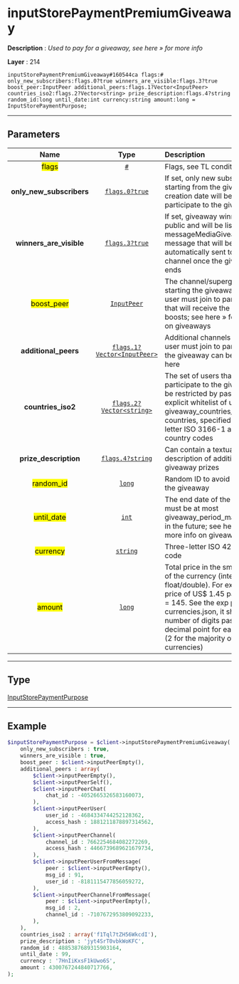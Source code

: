 # inputStorePaymentPremiumGiveaway

**Description** : *Used to pay for a giveaway, see here &raquo; for more info*

**Layer** : 214

```tl
inputStorePaymentPremiumGiveaway#160544ca flags:# only_new_subscribers:flags.0?true winners_are_visible:flags.3?true boost_peer:InputPeer additional_peers:flags.1?Vector<InputPeer> countries_iso2:flags.2?Vector<string> prize_description:flags.4?string random_id:long until_date:int currency:string amount:long = InputStorePaymentPurpose;
```

---

## Parameters

| Name | Type | Description |
| :---: | :---: | :--- |
| <mark>flags</mark> | [`#`](type/#) | Flags, see TL conditional fields |
| **only_new_subscribers** | [`flags.0?true`](type/true) | If set, only new subscribers starting from the giveaway creation date will be able to participate to the giveaway |
| **winners_are_visible** | [`flags.3?true`](type/true) | If set, giveaway winners are public and will be listed in a messageMediaGiveawayResults message that will be automatically sent to the channel once the giveaway ends |
| <mark>boost_peer</mark> | [`InputPeer`](type/InputPeer) | The channel/supergroup starting the giveaway, that the user must join to participate, that will receive the giveaway boosts; see here » for more info on giveaways |
| **additional_peers** | [`flags.1?Vector<InputPeer>`](type/InputPeer) | Additional channels that the user must join to participate to the giveaway can be specified here |
| **countries_iso2** | [`flags.2?Vector<string>`](type/string) | The set of users that can participate to the giveaway can be restricted by passing here an explicit whitelist of up to giveaway_countries_max countries, specified as two-letter ISO 3166-1 alpha-2 country codes |
| **prize_description** | [`flags.4?string`](type/string) | Can contain a textual description of additional giveaway prizes |
| <mark>random_id</mark> | [`long`](type/long) | Random ID to avoid resending the giveaway |
| <mark>until_date</mark> | [`int`](type/int) | The end date of the giveaway, must be at most giveaway_period_max seconds in the future; see here » for more info on giveaways |
| <mark>currency</mark> | [`string`](type/string) | Three-letter ISO 4217 currency code |
| <mark>amount</mark> | [`long`](type/long) | Total price in the smallest units of the currency (integer, not float/double). For example, for a price of US$ 1.45 pass amount = 145. See the exp parameter in currencies.json, it shows the number of digits past the decimal point for each currency (2 for the majority of currencies) |

---

## Type

[InputStorePaymentPurpose](type/InputStorePaymentPurpose)

---

## Example

```php
$inputStorePaymentPurpose = $client->inputStorePaymentPremiumGiveaway(
	only_new_subscribers : true,
	winners_are_visible : true,
	boost_peer : $client->inputPeerEmpty(),
	additional_peers : array(
		$client->inputPeerEmpty(),
		$client->inputPeerSelf(),
		$client->inputPeerChat(
			chat_id : -4052665326583160073,
		),
		$client->inputPeerUser(
			user_id : -4684334744252128362,
			access_hash : 1881211878897314562,
		),
		$client->inputPeerChannel(
			channel_id : 7662254684082272269,
			access_hash : 4466739689621679734,
		),
		$client->inputPeerUserFromMessage(
			peer : $client->inputPeerEmpty(),
			msg_id : 91,
			user_id : -8181115477856059272,
		),
		$client->inputPeerChannelFromMessage(
			peer : $client->inputPeerEmpty(),
			msg_id : 2,
			channel_id : -7107672953809092233,
		),
	),
	countries_iso2 : array('f1Tql7tZH56WkcdI'),
	prize_description : 'jyt4SrT0vbkWoKFC',
	random_id : 4885387689315903164,
	until_date : 99,
	currency : '7HnIiKxsF1kUwo6S',
	amount : 4300767244840717766,
);
```